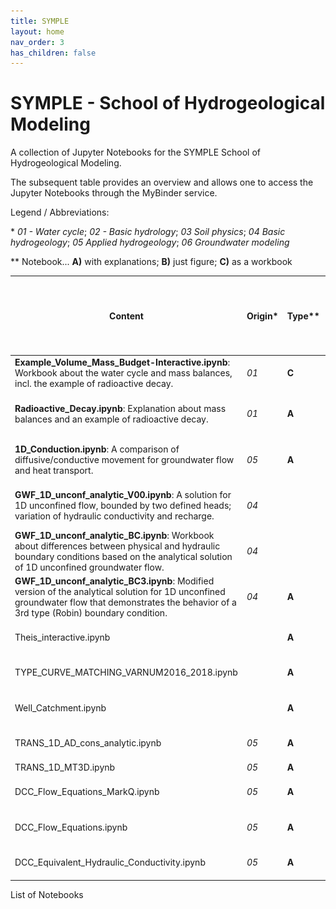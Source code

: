 ```yaml
---
title: SYMPLE
layout: home
nav_order: 3
has_children: false
---
```


# SYMPLE - School of Hydrogeological Modeling

A collection of Jupyter Notebooks for the SYMPLE School of Hydrogeological Modeling.

The subsequent table provides an overview and allows one to access the Jupyter Notebooks through the MyBinder service.



Legend / Abbreviations:

\* _01 - Water cycle_; _02 - Basic hydrology_; _03 Soil physics_; _04 Basic hydrogeology_; _05 Applied hydrogeology_; _06 Groundwater modeling_

** Notebook...  **A)** with explanations; **B)** just figure; **C)** as a workbook 

| Content                                                      | Origin* | Type** | Preview                                       | Access (via MyBinder and Jupyter Notebook / Voila)           | QR for access                              |
| ------------------------------------------------------------ | ------- | ------ | --------------------------------------------- | ------------------------------------------------------------ | ------------------------------------------ |
| **Example_Volume_Mass_Budget-Interactive.ipynb**: Workbook about the water cycle and mass balances, incl. the example of radioactive decay. | _01_    | **C**  | ![](.\assets\images\symple\pre\PRE_SY001.png) | [![Binder](https://mybinder.org/badge_logo.svg)](https://mybinder.org/v2/gh/gw-inux/Jupyter-Notebooks/HEAD?urlpath=notebooks%2F01+Water+cycle%2FExample_Volume_Mass_Budget-Interactive.ipynb) | ![](.\assets\images\symple\qr\qr001NB.png) |
| **Radioactive_Decay.ipynb**: Explanation about mass balances and an example of radioactive decay. | _01_    | **A**  | ![](.\assets\images\symple\pre\PRE_SY002.png) | NB [![Binder](https://mybinder.org/badge_logo.svg)](https://mybinder.org/v2/gh/gw-inux/Jupyter-Notebooks/HEAD?urlpath=notebooks%2F01+Water+cycle%2FRadioactive_Decay.ipynb) Voila [![Binder](https://mybinder.org/badge_logo.svg)](https://mybinder.org/v2/gh/gw-inux/Jupyter-Notebooks/HEAD?urlpath=voila%2Frender%2F01+Water+cycle%2FRadioactive_Decay.ipynb) | QR                                         |
| **1D_Conduction.ipynb**: A comparison of diffusive/conductive movement for groundwater flow and heat transport. | _05_    | **A**  | ![](.\assets\images\symple\pre\PRE_SY003.png) | NB [![Binder](https://mybinder.org/badge_logo.svg)](https://mybinder.org/v2/gh/gw-inux/Jupyter-Notebooks/HEAD?urlpath=notebooks%2F05+Applied+hydrogeology%2F1D_Conduction.ipynb) Voila [![Binder](https://mybinder.org/badge_logo.svg)](https://mybinder.org/v2/gh/gw-inux/Jupyter-Notebooks/HEAD?urlpath=voila%2Frender%2F05+Applied+hydrogeology%2F1D_Conduction.ipynb) | QR                                         |
| **GWF_1D_unconf_analytic_V00.ipynb**: A solution for 1D unconfined flow, bounded by two defined heads; variation of hydraulic conductivity and recharge. | _04_    |        | ![](.\assets\images\symple\pre\PRE_SY004.png) | NB [![Binder](https://mybinder.org/badge_logo.svg)](https://mybinder.org/v2/gh/gw-inux/Jupyter-Notebooks/HEAD?urlpath=notebooks%2F04+Basic+hydrogeology%2FGWF_1D_unconf_analytic_V00.ipynb) Voila [![Binder](https://mybinder.org/badge_logo.svg)](https://mybinder.org/v2/gh/gw-inux/Jupyter-Notebooks/HEAD?urlpath=voila%2Frender%2F04+Basic+hydrogeology%2FGWF_1D_unconf_analytic_V00.ipynb) | QR                                         |
| **GWF_1D_unconf_analytic_BC.ipynb**: Workbook about differences between physical and hydraulic boundary conditions based on the analytical solution of 1D unconfined groundwater flow. | _04_    |        | ![](.\assets\images\symple\pre\PRE_SY005.png) | NB [![Binder](https://mybinder.org/badge_logo.svg)](https://mybinder.org/v2/gh/gw-inux/Jupyter-Notebooks/HEAD?urlpath=notebooks%2F04+Basic+hydrogeology%2FGWF_1D_unconf_analytic_BC.ipynb) Voila [![Binder](https://mybinder.org/badge_logo.svg)](https://mybinder.org/v2/gh/gw-inux/Jupyter-Notebooks/HEAD?urlpath=voila%2Frender%2F04+Basic+hydrogeology%2FGWF_1D_unconf_analytic_BC.ipynb) | QR                                         |
| **GWF_1D_unconf_analytic_BC3.ipynb**: Modified version of the analytical solution for 1D unconfined groundwater flow that demonstrates the behavior of a 3rd type (Robin) boundary condition. | _04_    | **A**  | PRE                                           | NB [![Binder](https://mybinder.org/badge_logo.svg)](https://mybinder.org/v2/gh/gw-inux/Jupyter-Notebooks/HEAD?urlpath=notebooks%2F04+Basic+hydrogeology%2FGWF_1D_unconf_analytic_BC3.ipynb) Voila [![Binder](https://mybinder.org/badge_logo.svg)](https://mybinder.org/v2/gh/gw-inux/Jupyter-Notebooks/HEAD?urlpath=voila%2Frender%2F04+Basic+hydrogeology%2FGWF_1D_unconf_analytic_BC3.ipynb) | QR                                         |
| Theis_interactive.ipynb                                      |         | **A**  | PRE                                           | NB Binder Voila Binder                                       | QR                                         |
| TYPE_CURVE_MATCHING_VARNUM2016_2018.ipynb                    |         | **A**  | PRE                                           | NB Binder Voila Binder                                       | QR                                         |
| Well_Catchment.ipynb                                         |         | **A**  | PRE                                           | NB Binder Voila Binder                                       | QR                                         |
| TRANS_1D_AD_cons_analytic.ipynb                              | _05_    | **A**  | PRE                                           | NB Binder Voila Binder                                       | QR                                         |
| TRANS_1D_MT3D.ipynb                                          | _05_    | **A**  | PRE                                           |                                                              |                                            |
| DCC_Flow_Equations_MarkQ.ipynb                               | _05_    | **A**  | PRE                                           | NB Binder Voila Binder                                       | QR                                         |
| DCC_Flow_Equations.ipynb                                     | _05_    | **A**  | PRE                                           | NB Binder Voila Binder                                       | QR                                         |
| DCC_Equivalent_Hydraulic_Conductivity.ipynb                  | _05_    | **A**  | PRE                                           | NB Binder Voila Binder                                       | QR                                         |



List of Notebooks

